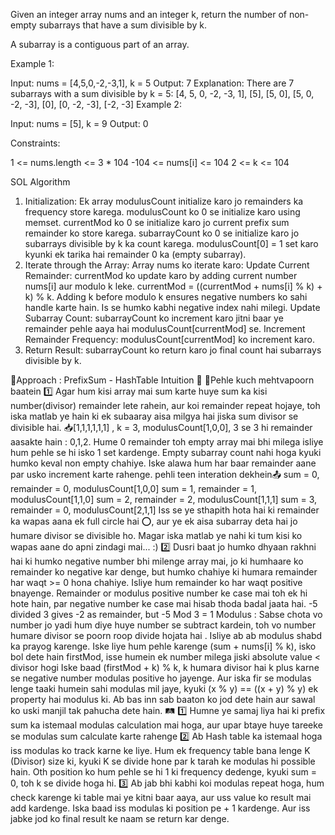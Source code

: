 Given an integer array nums and an integer k, return the number of non-empty subarrays that have a sum divisible by k.

A subarray is a contiguous part of an array.

 

Example 1:

Input: nums = [4,5,0,-2,-3,1], k = 5
Output: 7
Explanation: There are 7 subarrays with a sum divisible by k = 5:
[4, 5, 0, -2, -3, 1], [5], [5, 0], [5, 0, -2, -3], [0], [0, -2, -3], [-2, -3]
Example 2:

Input: nums = [5], k = 9
Output: 0
 

Constraints:

1 <= nums.length <= 3 * 104
-104 <= nums[i] <= 104
2 <= k <= 104

SOL
Algorithm
1. Initialization:
Ek array modulusCount initialize karo jo remainders ka frequency store karega.
modulusCount ko 0 se initialize karo using memset.
currentMod ko 0 se initialize karo jo current prefix sum remainder ko store karega.
subarrayCount ko 0 se initialize karo jo subarrays divisible by k ka count karega.
modulusCount[0] = 1 set karo kyunki ek tarika hai remainder 0 ka (empty subarray).
2. Iterate through the Array:
Array nums ko iterate karo:
Update Current Remainder:
currentMod ko update karo by adding current number nums[i] aur modulo k leke.
currentMod = ((currentMod + nums[i] % k) + k) % k.
Adding k before modulo k ensures negative numbers ko sahi handle karte hain. Is se humko kabhi negative index nahi milegi.
Update Subarray Count:
subarrayCount ko increment karo jitni baar ye remainder pehle aaya hai modulusCount[currentMod] se.
Increment Remainder Frequency:
modulusCount[currentMod] ko increment karo.
3. Return Result:
subarrayCount ko return karo jo final count hai subarrays divisible by k.

🎯Approach : PrefixSum - HashTable
Intuition 🔮
📜Pehle kuch mehtvapoorn baatein
1️⃣ Agar hum kisi array mai sum karte huye sum ka kisi number(divisor) remainder lete rahein, aur koi remainder repeat hojaye, toh iska matlab ye hain ki ek subaaray aisa milgya hai jiska sum divisor se divisible hai.
📥[1,1,1,1,1,1] , k = 3, modulusCount[1,0,0], 3 se 3 hi remainder aasakte hain : 0,1,2.
Hume 0 remainder toh empty array mai bhi milega isliye hum pehle se hi isko 1 set kardenge. Empty subarray count nahi hoga kyuki humko keval non empty chahiye. Iske alawa hum har baar remainder aane par usko increment karte rahenge.
pehli teen interation dekhein📤
sum = 0, remainder = 0, modulusCount[1,0,0]
sum = 1, remainder = 1, modulusCount[1,1,0]
sum = 2, remainder = 2, modulusCount[1,1,1]
sum = 3, remainder = 0, modulusCount[2,1,1]
Iss se ye sthapith hota hai ki remainder ka wapas aana ek full circle hai ⭕, aur ye ek aisa subarray deta hai jo humare divisor se divisible ho. Magar iska matlab ye nahi ki tum kisi ko wapas aane do apni zindagi mai... :)
2️⃣ Dusri baat jo humko dhyaan rakhni hai ki humko negative number bhi milenge array mai, jo ki humhaare ko remainder ko negative kar denge, but humko chahiye ki humara remainder har waqt >= 0 hona chahiye. Isliye hum remainder ko har waqt positive bnayenge.
Remainder or modulus positive number ke case mai toh ek hi hote hain, par negative number ke case mai hisab thoda badal jaata hai.
-5 divided 3 gives -2 as remainder, but -5 Mod 3 = 1
Modulus : Sabse chota vo number jo yadi hum diye huye number se subtract kardein, toh vo number humare divisor se poorn roop divide hojata hai .
Isliye ab ab modulus shabd ka prayog karenge.
Iske liye hum pehle karenge (sum + nums[i] % k), isko bol dete hain firstMod, isse humein ek number milega jiski absolute value < divisor hogi
Iske baad (firstMod + k) % k, k humara divisor hai
k plus karne se negative number modulas positive ho jayenge. Aur iska fir se modulas lenge taaki humein sahi modulas mil jaye, kyuki (x % y) == ((x + y) % y) ek property hai modulus ki.
Ab bas inn sab baaton ko jod dete hain aur sawal ko uski manjil tak pahucha dete hain. 🛤
1️⃣ Humne ye samaj liya hai ki prefix sum ka istemaal modulas calculation mai hoga, aur upar btaye huye tareeke se modulas sum calculate karte rahenge
2️⃣ Ab Hash table ka istemaal hoga iss modulas ko track karne ke liye. Hum ek frequency table bana lenge K (Divisor) size ki, kyuki K se divide hone par k tarah ke modulas hi possible hain. Oth position ko hum pehle se hi 1 ki frequency dedenge, kyuki sum = 0, toh k se divide hoga hi.
3️⃣ Ab jab bhi kabhi koi modulas repeat hoga, hum check karenge ki table mai ye kitni baar aaya, aur uss value ko result mai add kardenge. Iska baad iss modulas ki position pe + 1 kardenge. Aur iss jabke jod ko final result ke naam se return kar denge.